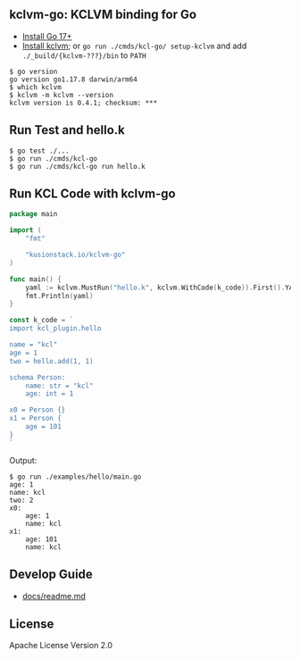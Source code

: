 ## kclvm-go: KCLVM binding for Go

- [Install Go 17+](https://go.dev/dl/)
- [Install kclvm](https://kusionstack.io/docs/user_docs/getting-started/install); or `go run ./cmds/kcl-go/ setup-kclvm` and add `./_build/{kclvm-???}/bin` to `PATH`

```
$ go version
go version go1.17.8 darwin/arm64
$ which kclvm
$ kclvm -m kclvm --version
kclvm version is 0.4.1; checksum: ***
```

## Run Test and hello.k

```
$ go test ./...
$ go run ./cmds/kcl-go
$ go run ./cmds/kcl-go run hello.k
```

## Run KCL Code with kclvm-go

```go
package main

import (
	"fmt"

	"kusionstack.io/kclvm-go"
)

func main() {
	yaml := kclvm.MustRun("hello.k", kclvm.WithCode(k_code)).First().YAMLString()
	fmt.Println(yaml)
}

const k_code = `
import kcl_plugin.hello

name = "kcl"
age = 1
two = hello.add(1, 1)

schema Person:
    name: str = "kcl"
    age: int = 1

x0 = Person {}
x1 = Person {
    age = 101
}
`
```

Output:

```
$ go run ./examples/hello/main.go 
age: 1
name: kcl
two: 2
x0:
    age: 1
    name: kcl
x1:
    age: 101
    name: kcl
```

## Develop Guide

- [docs/readme.md](docs/readme.md)

## License

Apache License Version 2.0
